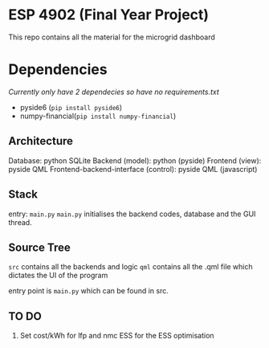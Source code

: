 # ESP 4902 (Final Year Project)
This repo contains all the material for the microgrid dashboard

# Dependencies
_Currently only have 2 dependecies so have no requirements.txt_

- pyside6 (`pip install pyside6`)
- numpy-financial(`pip install numpy-financial`)

## Architecture
Database: python SQLite
Backend (model): python (pyside)
Frontend (view): pyside QML
Frontend-backend-interface (control): pyside QML (javascript)

## Stack
entry: `main.py`
`main.py` initialises the backend codes, database and the GUI thread.


## Source Tree
`src` contains all the backends and logic
`qml` contains all the .qml file which dictates the UI of the program

entry point is `main.py` which can be found in src.

## TO DO
1. Set cost/kWh for lfp and nmc ESS for the ESS optimisation



<!-- diagram for software architecture and features -->
